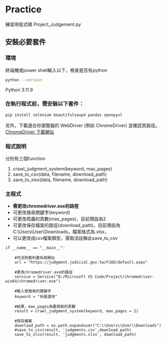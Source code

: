 # Practice
練習用程式碼 Project_Judgement.py

## 安裝必要套件

### 環境
終端機或power shell輸入以下，檢查是否有python
```bash
python --version
```
Python 3.11.9

### 在執行程式前，需安裝以下套件：
```bash
pip install selenium beautifulsoup4 pandas openpyxl
```
另外，下載適合你瀏覽器的 WebDriver (例如 ChromeDriver) 並確認其路徑。
[ChromeDriver 下載網址](https://sites.google.com/chromium.org/driver/)

### 程式說明
分別有三個function
1. crawl_judgment_system(keyword, max_pages)
2. save_to_csv(data, filename, download_path)
3. save_to_xlsx(data, filename, download_path)

### 主程式
* **需更改chromedriver.exe的路徑**
* 可更改搜尋關鍵字(keyword)
* 可更改爬蟲的頁數(max_pages)，目前預設為2
* 可更改保存檔案的路徑(download_path)，目前預設為C:\Users\User\Downloads，檔案格式為.xlsx，
* 可以更改成csv檔案類型，需取消註解此save_to_csv

```pyhon=
if __name__ == "__main__":

    #司法院裁判書系統網址
    url = "https://judgment.judicial.gov.tw/FJUD/default.aspx" 

    #更改chromedriver.exe的路徑
    service = Service("D:/Microsoft VS Code/Project/chromedriver-win64/chromedriver.exe") 
    
    #輸入想搜尋的關鍵字
    keyword = "拆屋還地" 
    
    #結果，max_pages為要爬取的頁數
    result = crawl_judgment_system(keyword, max_pages = 2)

    #保存檔案
    download_path = os.path.expanduser("C:\\Users\\User\\Downloads")
    #save_to_csv(result, 'judgments.csv',download_path)
    save_to_xlsx(result, 'judgments.xlsx', download_path)
```


